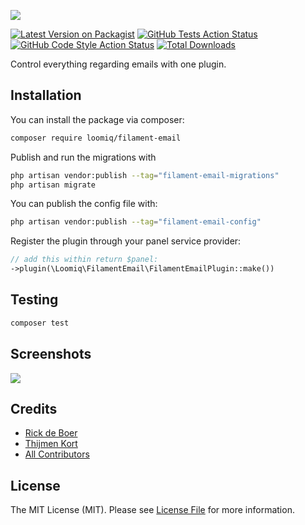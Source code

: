 ![](https://banners.beyondco.de/filament-email.png?theme=light&packageManager=composer+require&packageName=loomiq%2Ffilament-email&pattern=architect&style=style_1&description=Log+emails+in+your+Filament+project&md=1&showWatermark=0&fontSize=100px&images=https%3A%2F%2Flaravel.com%2Fimg%2Flogomark.min.svg)

[![Latest Version on Packagist](https://img.shields.io/packagist/v/loomiq/filament-email.svg?style=flat-square)](https://packagist.org/packages/loomiq/filament-email)
[![GitHub Tests Action Status](https://img.shields.io/github/actions/workflow/status/loomiq/filament-email/run-tests.yml?branch=1.x&label=tests&style=flat-square)](https://github.com/loomiq/filament-email/actions?query=workflow%3Arun-tests+branch%3A1.x)
[![GitHub Code Style Action Status](https://img.shields.io/github/actions/workflow/status/loomiq/filament-email/fix-php-code-style-issues.yml?branch=1.x&label=code%20style&style=flat-square)](https://github.com/loomiq/filament-email/actions?query=workflow%3A"Fix+PHP+code+style+issues"+branch%3A1.x)
[![Total Downloads](https://img.shields.io/packagist/dt/loomiq/filament-email.svg?style=flat-square)](https://packagist.org/packages/loomiq/filament-email)

Control everything regarding emails with one plugin.
## Installation

You can install the package via composer:

```bash
composer require loomiq/filament-email
```

Publish and run the migrations with

```bash
php artisan vendor:publish --tag="filament-email-migrations"
php artisan migrate
```

You can publish the config file with:

```bash
php artisan vendor:publish --tag="filament-email-config"
```

Register the plugin through your panel service provider:

```php
// add this within return $panel:
->plugin(\Loomiq\FilamentEmail\FilamentEmailPlugin::make())
```


## Testing

```bash
composer test
```
## Screenshots
![](screenshots/tableview.jpg)

## Credits

- [Rick de Boer](https://github.com/RickDBCN)
- [Thijmen Kort](https://github.com/ThijmenKort)
- [All Contributors](../../contributors)

## License

The MIT License (MIT). Please see [License File](LICENSE.md) for more information.
